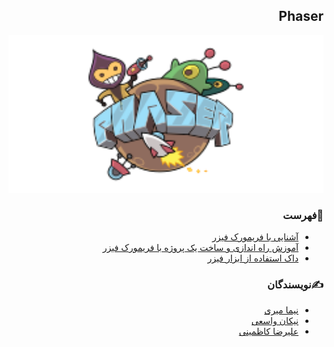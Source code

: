 <div dir="rtl">

## Phaser

<p align=center><img src="./Introduction/src/images/logo.svg" width=800 /></p>

### 📝فهرست
 - [آشنایی با فریمورک فیزر](./Introduction)
 - [آموزش راه اندازی و ساخت یک پروژه با فریمورک فیزر](./Tutorial)
 - [داک استفاده از ابزار فیزر](./Documentation)


### ✍️نویسندگان

 - [نیما میری](https://github.com/NimaEnigma)
 - [نیکان واسعی](https://github.com/NikanV)
 - [علیرضا کاظمینی](https://github.com/alirezakazemeini)








</div>
